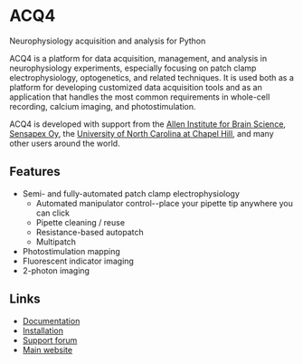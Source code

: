 ACQ4
====

Neurophysiology acquisition and analysis for Python

ACQ4 is a platform for data acquisition, management, and analysis in neurophysiology
experiments, especially focusing on patch clamp electrophysiology, optogenetics, 
and related techniques. It is used both as a platform for developing customized
data acquisition tools and as an application that handles the most common
requirements in whole-cell recording, calcium imaging, and photostimulation.

ACQ4 is developed with support from the [Allen Institute for Brain Science](alleninstitute.org), [Sensapex Oy](sensapex.com), the [University of North Carolina at Chapel Hill](unc.edu), and many other users around the world.

Features
--------

- Semi- and fully-automated patch clamp electrophysiology
   - Automated manipulator control--place your pipette tip anywhere you can click
   - Pipette cleaning / reuse
   - Resistance-based autopatch
   - Multipatch
- Photostimulation mapping
- Fluorescent indicator imaging
- 2-photon imaging


Links
-----

- [Documentation](https://acq4.readthedocs.io/en/latest/)
- [Installation](https://acq4.readthedocs.io/en/latest/userGuide/installation.html)
- [Support forum](https://groups.google.com/forum/?fromgroups#!forum/acq4)
- [Main website](http://www.acq4.org)

